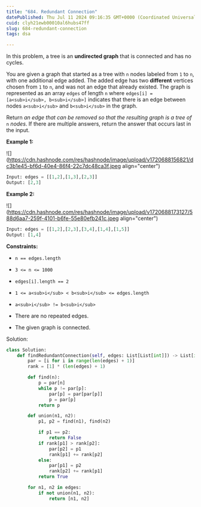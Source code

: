 ```yaml
---
title: "684. Redundant Connection"
datePublished: Thu Jul 11 2024 09:16:35 GMT+0000 (Coordinated Universal Time)
cuid: clyh21ewb00010al6hubs47ff
slug: 684-redundant-connection
tags: dsa

---
```


In this problem, a tree is an **undirected graph** that is connected and has no cycles.

You are given a graph that started as a tree with `n` nodes labeled from `1` to `n`, with one additional edge added. The added edge has two **different** vertices chosen from `1` to `n`, and was not an edge that already existed. The graph is represented as an array `edges` of length `n` where `edges[i] = [a<sub>i</sub>, b<sub>i</sub>]` indicates that there is an edge between nodes `a<sub>i</sub>` and `b<sub>i</sub>` in the graph.

Return *an edge that can be removed so that the resulting graph is a tree of* `n` *nodes*. If there are multiple answers, return the answer that occurs last in the input.

**Example 1:**

![](https://cdn.hashnode.com/res/hashnode/image/upload/v1720688156821/dc3b1e45-bf6d-40e4-86f4-22c7dc48ca3f.jpeg align="center")

```python
Input: edges = [[1,2],[1,3],[2,3]]
Output: [2,3]
```

**Example 2:**

![](https://cdn.hashnode.com/res/hashnode/image/upload/v1720688173127/588d6aa7-259f-4101-b6fe-55e80efb241c.jpeg align="center")

```python
Input: edges = [[1,2],[2,3],[3,4],[1,4],[1,5]]
Output: [1,4]
```

**Constraints:**

* `n == edges.length`
    
* `3 <= n <= 1000`
    
* `edges[i].length == 2`
    
* `1 <= a<sub>i</sub> < b<sub>i</sub> <= edges.length`
    
* `a<sub>i</sub> != b<sub>i</sub>`
    
* There are no repeated edges.
    
* The given graph is connected.
    

Solution:

```python
class Solution:
    def findRedundantConnection(self, edges: List[List[int]]) -> List[int]:
        par = [i for i in range(len(edges) + 1)]
        rank = [1] * (len(edges) + 1)

        def find(n):
            p = par[n]
            while p != par[p]:
                par[p] = par[par[p]]
                p = par[p]
            return p

        def union(n1, n2):
            p1, p2 = find(n1), find(n2)

            if p1 == p2:
                return False
            if rank[p1] > rank[p2]:
                par[p2] = p1
                rank[p1] += rank[p2]
            else:
                par[p1] = p2
                rank[p2] += rank[p1]
            return True

        for n1, n2 in edges:
            if not union(n1, n2):
                return [n1, n2]
```